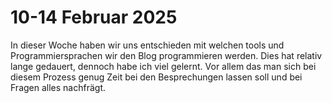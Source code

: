 # 10-14 Februar 2025

In dieser Woche haben wir uns entschieden mit welchen tools und Programmiersprachen wir den Blog programmieren werden. Dies hat relativ lange gedauert, dennoch habe ich viel gelernt. Vor allem das man sich bei diesem Prozess genug Zeit bei den Besprechungen lassen soll und bei Fragen alles nachfrägt.
